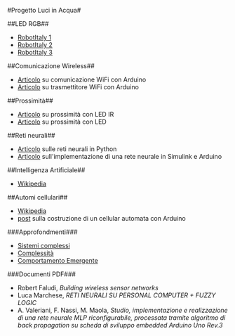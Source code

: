 #Progetto Luci in Acqua#

##LED RGB##

* [RobotItaly 1](http://www.gioblu.com/tutorials/sensori/59-sensore-prossimita-led)
* [RobotItaly 2](http://www.robot-italy.com/en/neopixel-jewel-7-x-ws2812-5050-rgb-led-with-integrated-drivers.html)
* [RobotItaly 3](http://www.robot-italy.com/en/2549-addressable-rgb-60-led-strip-5v-1m-ws2812b.html)

##Comunicazione Wireless##

* [Articolo](http://ismanettoneblog.altervista.org/blog/lezione-12-comunicazioni-wireless-low-cost-arduino/?doing_wp_cron=1484755254.4665460586547851562500) su comunicazione WiFi con Arduino 
* [Articolo](http://pezzato.net/2013/07/arduino-wireless-economico-con-nrf24l01-plus.html) su trasmettitore WiFi con Arduino 

##Prossimità##

* [Articolo](http://www.gioblu.com/tutorials/sensori/176-sensore-ir-led-arduino-processing) su prossimità con LED IR
* [Articolo](http://www.gioblu.com/tutorials/sensori/59-sensore-prossimita-led) su prossimità con LED


##Reti neurali##

* [Articolo](http://digitaljunky.io/playing-around-with-neural-networks-python-version/) sulle reti neurali in Python
* [Articolo](http://it.emcelettronica.com/?s=rete) sull'implementazione di una rete neurale in Simulink e Arduino

##Intelligenza Artificiale##

* [Wikipedia](https://it.wikipedia.org/wiki/Intelligenza_artificiale)

##Automi cellulari##

* [Wikipedia](https://it.wikipedia.org/wiki/Automa_cellulare)
* [post](https://blog.arduino.cc/2016/03/07/an-arduino-based-cellular-automata-with-oled-monitor/) sulla costruzione di un cellular automata con Arduino

###Approfondmenti###

* [Sistemi complessi](https://it.wikipedia.org/wiki/Sistema_complesso)
* [Complessità](https://it.wikipedia.org/wiki/Epistemologia_della_complessit%C3%A0)
* [Comportamento Emergente](https://it.wikipedia.org/wiki/Comportamento_emergente)

###Documenti PDF###

* Robert Faludi, *Building wireless sensor networks*
* Luca Marchese, *RETI NEURALI SU PERSONAL COMPUTER + FUZZY LOGIC*
* A. Valeriani, F. Nassi, M. Maola, *Studio, implementazione e realizzazione di una rete neurale MLP riconfigurabile, processata tramite algoritmo di back propagation su scheda di sviluppo embedded Arduino Uno Rev.3*


